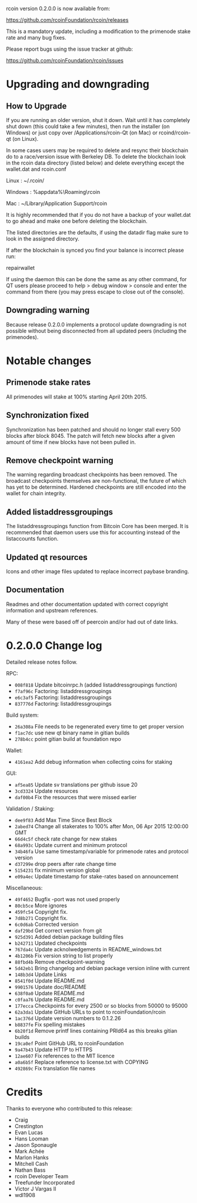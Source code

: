 rcoin version 0.2.0.0 is now available from:

  https://github.com/rcoinFoundation/rcoin/releases

This is a mandatory update, including a modification to the primenode stake
rate and many bug fixes.

Please report bugs using the issue tracker at github:

  https://github.com/rcoinFoundation/rcoin/issues

Upgrading and downgrading
=========================

How to Upgrade
--------------

If you are running an older version, shut it down. Wait until it has completely
shut down (this could take a few minutes), then run the installer (on Windows)
or just copy over /Applications/rcoin-Qt (on Mac) or rcoind/rcoin-qt (on Linux).

In some cases users may be required to delete and resync their blockchain do to
a race/version issue with Berkeley DB. To delete the blockchain look in the
rcoin data directory (listed below) and delete everything except the
wallet.dat and rcoin.conf

Linux : ~/.rcoin/

Windows : %appdata%\Roaming\rcoin

Mac : ~/Library/Application Support/rcoin

It is highly recommended that if you do not have a backup of your wallet.dat
to go ahead and make one before deleting the blockchain.

The listed directories are the defaults, if using the datadir flag make sure to
look in the assigned directory.

If after the blockchain is synced you find your balance is incorrect please run:

repairwallet

If using the daemon this can be done the same as any other command, for QT users
please proceed to help > debug window > console and enter the command from there
(you may press escape to close out of the console).

Downgrading warning
---------------------

Because release 0.2.0.0 implements a protocol update downgrading is not
possible without being disconnected from all updated peers (including the
primenodes).

Notable changes
===============

Primenode stake rates
---------------------

All primenodes will stake at 100% starting April 20th 2015.

Synchronization fixed
---------------------

Synchronization has been patched and should no longer stall every 500 blocks
after block 8045. The patch will fetch new blocks after a given amount of time
if new blocks have not been pulled in.

Remove checkpoint warning
-------------------------

The warning regarding broadcast checkpoints has been removed. The broadcast
checkpoints themselves are non-functional, the future of which has yet to be
determined. Hardened checkpoints are still encoded into the wallet for chain
integrity.

Added listaddressgroupings
--------------------------

The listaddressgroupings function from Bitcoin Core has been merged. It is
recommended that daemon users use this for accounting instead of the
listaccounts function.

Updated qt resources
--------------------

Icons and other image files updated to replace incorrect paybase branding.

Documentation
-------------

Readmes and other documentation updated with correct copyright information and
upstream references.

Many of these were based off of peercoin and/or had out of date links.

0.2.0.0 Change log
===================

Detailed release notes follow.

RPC:
- `008f818` Update bitcoinrpc.h (added listaddressgroupings function)
- `f7af96c` Factoring: listaddressgroupings
- `e6c3af5` Factoring: listaddressgroupings
- `837776d` Factoring: listaddressgroupings

Build system:
- `26a308a` File needs to be regenerated every time to get proper version
- `f1ac7dc` use new qt binary name in gitian builds
- `278b4cc` point gitian build at foundation repo

Wallet:
- `4161ea2` Add debug information when collecting coins for staking

GUI:
- `af5ea85` Update sv translations per github issue 20
- `3cd3324` Update resources
- `daf00b4` Fix the resources that were missed earlier

Validation / Staking:
- `dee9f83` Add Max Time Since Best Block
- `2abed74` Change all stakerates to 100% after Mon, 06 Apr 2015 12:00:00 GMT
- `66d4c5f` check rate change for new stakes
- `68a993c` Update current and minimum protocol
- `34b46fa` Use same timestamp/variable for primenode rates and protocol version
- `d37299e` drop peers after rate change time
- `5154231` fix minimum version global
- `e09a4ec` Update timestamp for stake-rates based on announcement

Miscellaneous:
- `49f4652` Bugfix -port was not used properly
- `80cb5ce` More ignores
- `459fc54` Copyright fix.
- `7d8b271` Copyright fix.
- `6c0d6ab` Corrected version
- `daf29bd` Get correct version from git
- `925d391` Added debian package building files
- `b242711` Updated checkpoints
- `767da4c` Update acknolwedgements in README_windows.txt
- `4b1206b` Fix version string to list properly
- `88fbd4b` Remove checkpoint-warning
- `5d42eb1` Bring changelog and debian package version inline with current
- `148b3d4` Update Links
- `8541f0d` Update README.md
- `9901576` Update doc/README
- `638f0a0` Update README.md
- `c0faa76` Update README.md
- `177ecca` Checkpoints for every 2500 or so blocks from 50000 to 95000
- `62a3da1` Update GitHub URLs to point to rcoinFoundation/rcoin
- `1ac376d` Update version numbers to 0.1.2.26
- `b8837fe` Fix spelling mistakes
- `6b20f1d` Remove printf lines containing PRId64 as this breaks gitian builds
- `19ca0ef` Point GitHub URL to rcoinFoundation
- `9a47b43` Update HTTP to HTTPS
- `12ae607` Fix references to the MIT licence
- `a0a6b5f` Replace reference to license.txt with COPYING
- `492869c` Fix translation file names

Credits
=======

Thanks to everyone who contributed to this release:

- Craig
- Crestington
- Evan Lucas
- Hans Looman
- Jason Sponaugle
- Mark Achée
- Marlon Hanks
- Mitchell Cash
- Nathan Bass
- rcoin Developer Team
- Treefunder Incorporated
- Victor J Vargas II
- wdl1908
